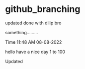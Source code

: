 # github_branching

updated done with dilip bro

something.........


Time 11:48 AM 08-08-2022

hello 
have a nice day
1 to 100

Updated

